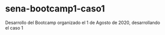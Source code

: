 # sena-bootcamp1-caso1
Desarrollo del Bootcamp organizado el 1 de Agosto de 2020, desarrollando el caso 1
